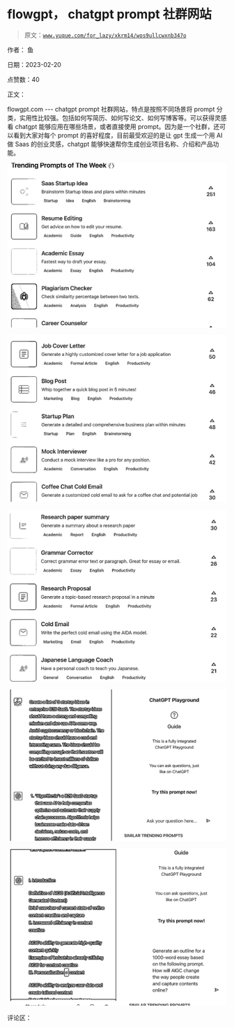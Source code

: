# flowgpt， chatgpt prompt 社群网站

> 原文：[`www.yuque.com/for_lazy/xkrm14/wos9ullcwxnb347o`](https://www.yuque.com/for_lazy/xkrm14/wos9ullcwxnb347o)

作者： 鱼

日期：2023-02-20

点赞数：40

正文：

flowgpt.com --- chatgpt prompt 社群网站，特点是按照不同场景将 prompt 分类，实用性比较强。包括如何写简历、如何写论文、如何写博客等。可以获得灵感看 chatgpt 能够应用在哪些场景，或者直接使用 prompt。因为是一个社群，还可以看到大家对每个 prompt 的喜好程度，目前最受欢迎的是让 gpt 生成一个用 AI 做 Saas 的创业灵感，chatgpt 能够快速帮你生成创业项目名称、介绍和产品功能。

![](img/4664af01f795f7181e3a0eb1cf535550.png)  

![](img/ec36aed699c34ca61af3f9515462fe32.png)  

![](img/87305b980bb3b3e8a414738e906da716.png)  

![](img/18213529ad6466599292edc0cfd15313.png)  

![](img/50cc1aa565cf929a32ff11f7d3ec7a1f.png)  

评论区：

